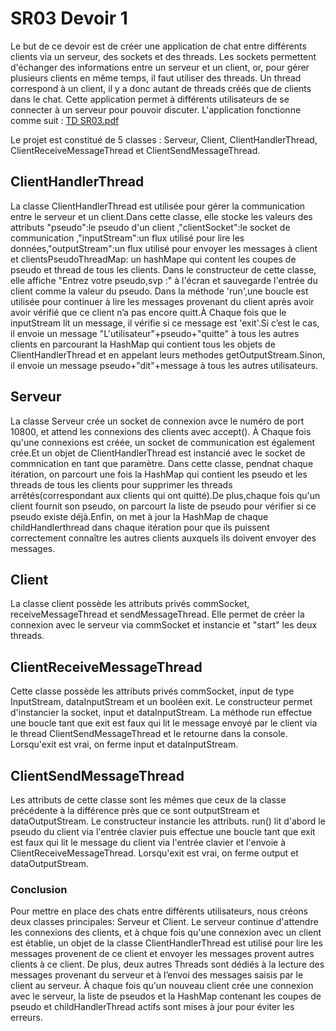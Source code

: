 # SR03 Devoir 1

 Le but de ce devoir est de créer une application de chat entre différents clients via un serveur, des sockets et des threads. Les sockets permettent d'échanger des informations entre un serveur et un client, or, pour gérer plusieurs clients en même temps, il faut utiliser des threads. Un thread correspond à un client, il y a donc autant de threads créés que de clients dans le chat. Cette application permet à différents utilisateurs de se connecter à un serveur pour pouvoir discuter. 
L'application fonctionne comme suit : 
[TD SR03.pdf](https://github.com/CRedSk/Devoir1-CBR-SR03/files/14747767/TD.SR03.pdf)


Le projet est constitué de 5 classes : Serveur, Client, ClientHandlerThread, ClientReceiveMessageThread et ClientSendMessageThread. 

## ClientHandlerThread

La classe ClientHandlerThread est utilisée pour gérer la communication entre le serveur et un client.Dans cette classe, elle stocke les valeurs des attributs "pseudo":le pseudo d'un client ,"clientSocket":le socket de communication ,"inputStream":un flux utilisé pour lire les données,"outputStream":un flux utilisé pour envoyer les messages à client et clientsPseudoThreadMap: un hashMape qui content les coupes de pseudo et thread de tous les clients.
Dans le constructeur de cette classe, elle affiche "Entrez votre pseudo,svp :" à l'écran et sauvegarde l'entrée du client comme la valeur du pseudo.
Dans la méthode 'run',une boucle est utilisée pour continuer à lire les messages provenant du client après avoir avoir vérifié que ce client n’a pas encore quitt.À Chaque fois que le inputStream lit un message, il vérifie si ce message est 'exit'.Si c’est le cas, il envoie un message "L'utilisateur"+pseudo+"quitte" à tous les autres clients en parcourant la HashMap qui contient tous les objets de ClientHandlerThread et en appelant leurs methodes getOutputStream.Sinon, il envoie un message pseudo+"dit"+message à tous les autres utilisateurs.

## Serveur
La classe Serveur crée un socket de connexion avce le numéro de port 10800, et attend les connexions des clients avec accept(). À Chaque fois qu'une connexions est créée, un socket de communication est également crée.Et un objet de ClientHandlerThread est instancié avec le socket de commnication en tant que paramètre.
Dans cette classe, pendnat chaque itération, on parcourt une fois la HashMap qui contient les pseudo et les threads de tous les clients pour supprimer les threads arrêtés(correspondant aux clients qui ont quitté).De plus,chaque fois qu'un client fournit son pseudo, on parcourt la liste de pseudo pour vérifier si ce pseudo existe déjà.Enfin, on met à jour la HashMap de chaque childHandlerthread dans chaque itération pour que ils puissent correctement connaître les autres clients auxquels ils doivent envoyer des messages.

## Client
La classe client possède les attributs privés commSocket, receiveMessageThread et sendMessageThread. Elle permet de créer la connexion avec le serveur via commSocket et instancie et "start" les deux threads.

## ClientReceiveMessageThread
Cette classe possède les attributs privés commSocket, input de type InputStream, dataInputStream et un booléen exit.
Le constructeur permet d'instancier la socket, input et dataInputStream. La méthode run effectue une boucle tant que exit est faux qui lit le message envoyé par le client via le thread ClientSendMessageThread et le retourne dans la console. Lorsqu'exit est vrai, on ferme input et dataInputStream.

## ClientSendMessageThread
Les attributs de cette classe sont les mêmes que ceux de la classe précédente à la différence près que ce sont outputStream et dataOutputStream. Le constructeur instancie les attributs.
run() lit d'abord le pseudo du client via l'entrée clavier puis effectue une boucle tant que exit est faux qui lit le message du client via l'entrée clavier et l'envoie à ClientReceiveMessageThread. Lorsqu'exit est vrai, on ferme output et dataOutputStream.

### Conclusion
Pour mettre en place des chats entre différents utilisateurs, nous créons deux classes principales: Serveur et Client. Le serveur continue d'attendre les connexions des clients, et à chque fois qu'une connexion avec un client est établie, un objet de la classe ClientHandlerThread est utilisé pour lire les messages provenent de ce client et envoyer les messages provent autres clients à ce client. De plus, deux autres Threads sont dédiés à la lecture des messages provenant du serveur et à l’envoi des messages saisis par le client au serveur. À chaque fois qu'un nouveau client crée une connexion avec le serveur, la liste de pseudos et la HashMap contenant les coupes de pseudo et childHandlerThread actifs sont mises à jour pour éviter les erreurs. 

